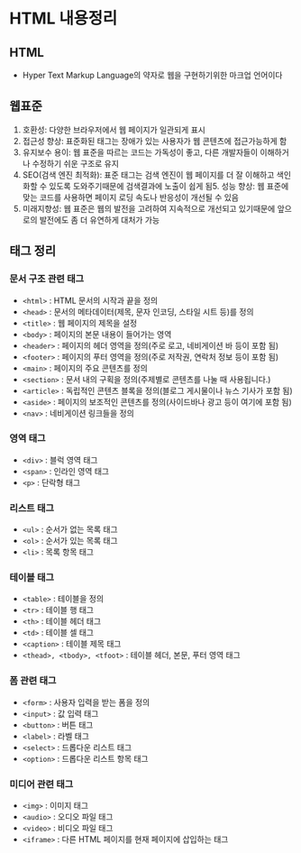 # HTML 내용정리

## HTML
+ Hyper Text Markup Language의 약자로 웹을 구현하기위한 마크업 언어이다

## 웹표준
1. 호환성: 다양한 브라우저에서 웹 페이지가 일관되게 표시
2. 접근성 향상: 표준화된 태그는 장애가 있는 사용자가 웹 콘텐츠에 접근가능하게 함
3. 유지보수 용이: 웹 표준을 따르는 코드는 가독성이 좋고, 다른 개발자들이 이해하거나 수정하기 쉬운 구조로 유지
4. SEO(검색 엔진 최적화): 표준 태그는 검색 엔진이 웹 페이지를 더 잘 이해하고 색인화할 수 있도록 도와주기때문에 검색결과에 노출이 쉽게 됨5. 성능 향상: 웹 표준에 맞는 코드를 사용하면 페이지 로딩 속도나 반응성이 개선될 수 있음
6. 미래지향성: 웹 표준은 웹의 발전을 고려하여 지속적으로 개선되고 있기때문에 앞으로의 발전에도 좀 더 유연하게 대처가 가능

## 태그 정리

### 문서 구조 관련 태그
+ `<html>` : HTML 문서의 시작과 끝을 정의
+ `<head>` : 문서의 메타데이터(제목, 문자 인코딩, 스타일 시트 등)를 정의
+ `<title>` : 웹 페이지의 제목을 설정
+ `<body>` : 페이지의 본문 내용이 들어가는 영역
+ `<header>` : 페이지의 헤더 영역을 정의(주로 로고, 네비게이션 바 등이 포함 됨)
+ `<footer>` : 페이지의 푸터 영역을 정의(주로 저작권, 연락처 정보 등이 포함 됨)
+ `<main>` : 페이지의 주요 콘텐츠를 정의
+ `<section>` : 문서 내의 구획을 정의(주제별로 콘텐츠를 나눌 때 사용됩니다.)
+ `<article>` : 독립적인 콘텐츠 블록을 정의(블로그 게시물이나 뉴스 기사가 포함 됨)
+ `<aside>` : 페이지의 보조적인 콘텐츠를 정의(사이드바나 광고 등이 여기에 포함 됨)
+ `<nav>` : 네비게이션 링크들을 정의

### 영역 태그
+ `<div>` : 블럭 영역 태그
+ `<span>` : 인라인 영역 태그
+ `<p>` : 단락형 태그

### 리스트 태그
+ `<ul>` : 순서가 없는 목록 태그
+ `<ol>` : 순서가 있는 목록 태그
+ `<li>` : 목록 항목 태그

### 테이블 태그
+ `<table>` : 테이블을 정의
+ `<tr>` : 테이블 행 태그
+ `<th>` : 테이블 헤더 태그
+ `<td>` : 테이블 셀 태그
+ `<caption>` : 테이블 제목 태그
+ `<thead>, <tbody>, <tfoot>` : 테이블 헤더, 본문, 푸터 영역 태그

### 폼 관련 태그
+ `<form>` : 사용자 입력을 받는 폼을 정의
+ `<input>` : 값 입력 태그
+ `<button>` : 버튼 태그
+ `<label>` : 라벨 태그
+ `<select>` : 드롭다운 리스트 태그
+ `<option>` : 드롭다운 리스트 항목 태그

### 미디어 관련 태그
+ `<img>` : 이미지 태그
+ `<audio>` : 오디오 파일 태그
+ `<video>` : 비디오 파일 태그
+ `<iframe>` : 다른 HTML 페이지를 현재 페이지에 삽입하는 태그
